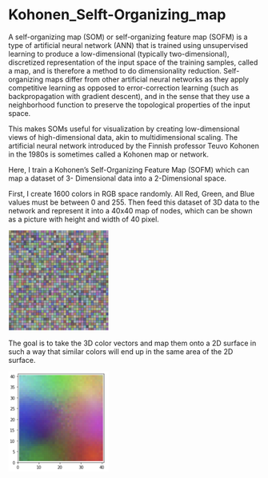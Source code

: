 # Kohonen_Selft-Organizing_map

A self-organizing map (SOM) or self-organizing feature map (SOFM) is a type of artificial neural network (ANN) that is trained using unsupervised learning to produce a low-dimensional (typically two-dimensional), discretized representation of the input space of the training samples, called a map, and is therefore a method to do dimensionality reduction. Self-organizing maps differ from other artificial neural networks as they apply competitive learning as opposed to error-correction learning (such as backpropagation with gradient descent), and in the sense that they use a neighborhood function to preserve the topological properties of the input space.

This makes SOMs useful for visualization by creating low-dimensional views of high-dimensional data, akin to multidimensional scaling. The artificial neural network introduced by the Finnish professor Teuvo Kohonen in the 1980s is sometimes called a Kohonen map or network.

Here, I train a Kohonen’s Self-Organizing Feature Map (SOFM) which can map a dataset of 3- Dimensional data into a 2-Dimensional space.

First, I create 1600 colors in RGB space randomly. All Red, Green, and Blue values must be between 0 and 255. Then feed this dataset of 3D data to the network and represent it into a 40x40 map of nodes, which can be shown as a picture with height and width of 40 pixel.

<img src="https://github.com/mahsawz/Kohonen_Selft-Organizing_map/blob/main/input-image.png" width="200" height="200">

The goal is to take the 3D color vectors and map them onto a 2D surface in such a way that similar colors will end up in the same area of the 2D surface.

<img src="https://github.com/mahsawz/Kohonen_Selft-Organizing_map/blob/main/result-image.png" width="200" height="200">
